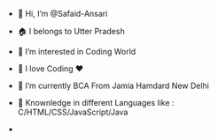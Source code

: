 - 👋 Hi, I’m @Safaid-Ansari
- 🏠 I belongs to Utter Pradesh  
- 👀 I’m interested in Coding World  
- 🙌 I love Coding ❤ 
- 🌱 I’m currently BCA From Jamia Hamdard New Delhi 
- 💞️ Knownledge in different Languages like :  C/HTML/CSS/JavaScript/Java 

- 

<!---
Safaid-Ansari/Safaid-Ansari is a ✨ special ✨ repository because its `README.md` (this file) appears on your GitHub profile.
You can click the Preview link to take a look at your changes.
--->
